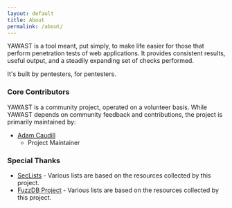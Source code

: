```yaml
---
layout: default
title: About
permalink: /about/
---
```


YAWAST is a tool meant, put simply, to make life easier for those that perform penetration tests of web applications. It provides consistent results, useful output, and a steadily expanding set of checks performed.

It's built by pentesters, for pentesters.

### Core Contributors

YAWAST is a community project, operated on a volunteer basis. While YAWAST depends on community feedback and contributions, the project is primarily maintained by:

* [Adam Caudill](https://github.com/adcaudill)
  * Project Maintainer

### Special Thanks

* [SecLists](https://github.com/danielmiessler/SecLists) - Various lists are based on the resources collected by this project.
* [FuzzDB Project](https://github.com/fuzzdb-project) - Various lists are based on the resources collected by this project.
